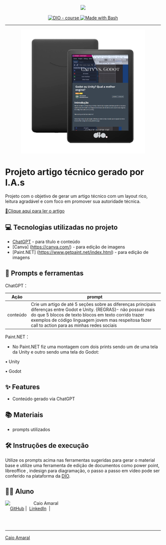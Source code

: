 <p align="center">
    <img width="100" src=".github/assets/banner.png">
</p>


<p align="center">
  <a href="https://dio.me/"><img src="https://img.shields.io/badge/DIO-Course-28DA77?logo=youtube" alt="DIO - course">
  </a>
  <a href="https://www.gnu.org/software/bash/" title="Go to Bash homepage"><img src="https://img.shields.io/badge/Prompt-Project-blue?logo=gnu-bash&amp;logoColor=white" alt="Made with Bash">
  </a>
</p>

-------

<p align="center">
  <img 
    src=".github/assets/preview_v2.png"
    width="400"  
  />
</p>

# Projeto artigo técnico gerado por I.A.s

Projeto com o objetivo de gerar um artigo técnico com um layout rico, leitura agradável e com foco em promover sua autoridade técnica.

<a href="https://web.dio.me/articles/godot-ou-unity-qual-a-melhor-engine?back=%2Farticles&open-modal=true&page=1&order=oldest" title="View article now"> 📕Clique aqui para ler o artigo</a>

## 💻 Tecnologias utilizadas no projeto

- [ChatGPT](https://chat.openai.com/) - para título e conteúdo
- [Canva] (https://canva.com/) - para edição de imagens
- [Paint.NET] (https://www.getpaint.net/index.html) - para edição de imagens

## 📄 Prompts e ferramentas

ChatGPT：

|   Ação   | prompt                                                                                                                                                                                                                                                                         |
| :------: | ------------------------------------------------------------------------------------------------------------------------------------------------------------------------------------------------------------------------------------------------------------------------------ |
| conteúdo | Crie um artigo de até 5 seções sobre as diferenças principais diferenças entre Godot e Unity. {REGRAS}- não possuir mais do que 5 blocos de texto blocos em texto corrido trazer exemplos de código linguagem jovem mas respeitosa fazer call to action para as minhas redes sociais |


Paint.NET：

- No Paint.NET fiz uma montagem com dois prints sendo um de uma tela da Unity e outro sendo uma tela do Godot:

• Unity

• Godot




## ✨ Features

- Conteúdo gerado via ChatGPT

## 📚 Materiais

- prompts utilizados

## 🛠️ Instruções de execução

Utilize os prompts acima nas ferramentas sugeridas para gerar o material base e utilize uma ferramenta de edição de documentos como power point, libreoffice , indesign para diagramação, o passo a passo em vídeo pode ser conferido na plataforma da [DIO](https://dio.me).

## 👨‍💻 Aluno

<p>
    <img 
      align=left 
      margin=10 
      width=80 
      src="https://avatars.githubusercontent.com/u/2707567?v=4"
    />
    <p>&nbsp&nbsp&nbspCaio Amaral<br>
    &nbsp&nbsp&nbsp
    <a href="https://github.com/caiomga">
    GitHub</a>&nbsp;|&nbsp;
    <a href="www.linkedin.com/in/
caiomga">LinkedIn</a>
&nbsp;|</p>
</p>
<br/><br/>
<p>

---

[Caio Amaral](https://github.com/caiomga)